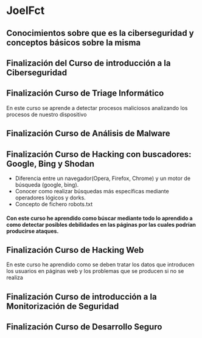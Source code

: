 # JoelFct
## Conocimientos sobre que es la ciberseguridad y conceptos básicos sobre la misma
## Finalización del Curso de introducción a la Ciberseguridad
## Finalización Curso de Triage Informático
En este curso se aprende a detectar procesos maliciosos analizando los procesos de nuestro dispositivo
## Finalización Curso de Análisis de Malware
## Finalización Curso de Hacking con buscadores: Google, Bing y Shodan
+ Diferencia entre un navegador(Opera, Firefox, Chrome) y un motor de búsqueda (google, bing).
+ Conocer como realizar búsquedas más específicas mediante operadores lógicos y dorks. 
+ Concepto de fichero robots.txt
#### Con este curso he aprendido como búscar mediante todo lo aprendido a como detectar posibles debilidades en las páginas por las cuales podrían producirse ataques.
## Finalización Curso de Hacking Web
En este curso he aprendido como se deben tratar los datos que introducen los usuarios en páginas web y los problemas que se producen si no se realiza
## Finalización Curso de introducción a la Monitorización de Seguridad
## Finalización Curso de Desarrollo Seguro
